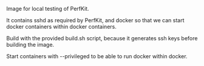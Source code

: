 Image for local testing of PerfKit.

It contains sshd as required by PerfKit, and docker so that we can start docker
containers within docker containers.

Build with the provided build.sh script, because it generates ssh keys before
building the image.

Start containers with --privileged to be able to run docker within docker.

